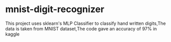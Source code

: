 # mnist-digit-recognizer
This project uses sklearn's MLP Classifier to classify hand written digits,The data is taken from MNIST dataset,The code gave an accuracy of 97% in kaggle
